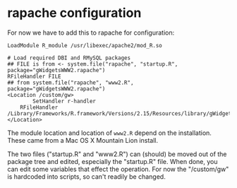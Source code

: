 rapache configuration
=====================

For now we have to add this to rapache for configuration:

```
LoadModule R_module /usr/libexec/apache2/mod_R.so

# Load required DBI and RMySQL packages
## FILE is from <- system.file("rapache", "startup.R", package="gWidgetsWWW2.rapache")
RFileHandler FILE
## from system.file("rapache", "www2.R", package="gWidgetsWWW2.rapache")
<Location /custom/gw>
        SetHandler r-handler
	RFileHandler /Library/Frameworks/R.framework/Versions/2.15/Resources/library/gWidgetsWWW2.rapache/rapache/www2.R
</Location>
```


The module location and location of `www2.R` depend on the installation. These came from a Mac OS X Mountain Lion install.

The two files ("startup.R" and "www2.R") can (should) be moved out of
the package tree and edited, especially the "startup.R" file. When
done, you can edit some variables that effect the operation.  For now
the "/custom/gw" is hardcoded into scripts, so can't readily be
changed.
